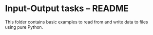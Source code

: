 # Input-Output tasks – README

This folder contains basic examples to read from and write data to files using
pure Python.
